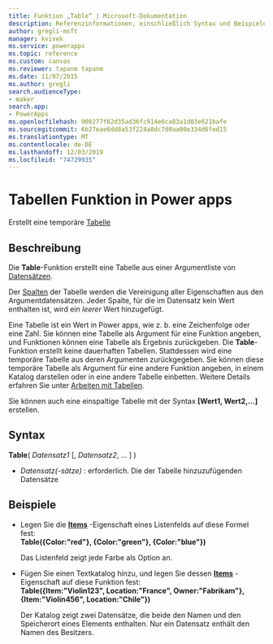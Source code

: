 ```yaml
---
title: Funktion „Table“ | Microsoft-Dokumentation
description: Referenzinformationen, einschließlich Syntax und Beispielen, für die Funktion "Table" in powerapps
author: gregli-msft
manager: kvivek
ms.service: powerapps
ms.topic: reference
ms.custom: canvas
ms.reviewer: tapanm tapanm
ms.date: 11/07/2015
ms.author: gregli
search.audienceType:
- maker
search.app:
- PowerApps
ms.openlocfilehash: 900277f62d35ad36fc914e6ca83a1d03e621bafe
ms.sourcegitcommit: 6b27eae6dd8a53f224a8dc7d0aa00e334d6fed15
ms.translationtype: MT
ms.contentlocale: de-DE
ms.lasthandoff: 12/03/2019
ms.locfileid: "74729935"
---
```

# <a name="table-function-in-power-apps"></a>Tabellen Funktion in Power apps
Erstellt eine temporäre [Tabelle](../working-with-tables.md)

## <a name="description"></a>Beschreibung
Die **Table**-Funktion erstellt eine Tabelle aus einer Argumentliste von [Datensätzen](../working-with-tables.md#records).

Der [Spalten](../working-with-tables.md#columns) der Tabelle werden die Vereinigung aller Eigenschaften aus den Argumentdatensätzen. Jeder Spalte, für die im Datensatz kein Wert enthalten ist, wird ein *leerer* Wert hinzugefügt.

Eine Tabelle ist ein Wert in Power apps, wie z. b. eine Zeichenfolge oder eine Zahl. Sie können eine Tabelle als Argument für eine Funktion angeben, und Funktionen können eine Tabelle als Ergebnis zurückgeben. Die **Table**-Funktion erstellt keine dauerhaften Tabellen. Stattdessen wird eine temporäre Tabelle aus deren Argumenten zurückgegeben.  Sie können diese temporäre Tabelle als Argument für eine andere Funktion angeben, in einem Katalog darstellen oder in eine andere Tabelle einbetten.  Weitere Details erfahren Sie unter [Arbeiten mit Tabellen](../working-with-tables.md).

Sie können auch eine einspaltige Tabelle mit der Syntax **[Wert1, Wert2,...]**  erstellen.

## <a name="syntax"></a>Syntax
**Table**( *Datensatz1* [, *Datensatz2*, ... ] )

* *Datensatz(-sätze)* : erforderlich. Die der Tabelle hinzuzufügenden Datensätze

## <a name="examples"></a>Beispiele
* Legen Sie die **[Items](../controls/properties-core.md)** -Eigenschaft eines Listenfelds auf diese Formel fest:
  <br>**Table({Color:"red"}, {Color:"green"}, {Color:"blue"})**
  
    Das Listenfeld zeigt jede Farbe als Option an.
* Fügen Sie einen Textkatalog hinzu, und legen Sie dessen **[Items](../controls/properties-core.md)** -Eigenschaft auf diese Funktion fest:<br>
  **Table({Item:"Violin123", Location:"France", Owner:"Fabrikam"}, {Item:"Violin456", Location:"Chile"})**
  
    Der Katalog zeigt zwei Datensätze, die beide den Namen und den Speicherort eines Elements enthalten. Nur ein Datensatz enthält den Namen des Besitzers.

